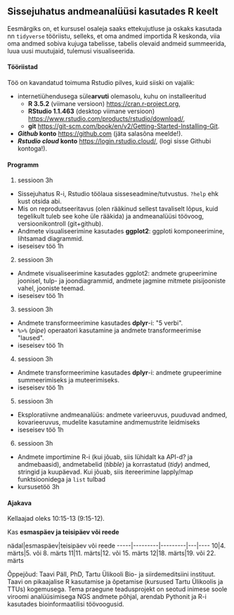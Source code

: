 ## Sissejuhatus andmeanalüüsi kasutades R keelt

Eesmärgiks on, et kursusel osaleja saaks ettekujutluse ja oskaks kasutada nn `tidyverse` tööriistu, selleks, et oma andmed importida R keskonda, viia oma andmed sobiva kujuga tabelisse, tabelis olevaid andmeid summeerida, luua uusi muutujaid, tulemusi visualiseerida.

#### Tööriistad

Töö on kavandatud toimuma Rstudio pilves, kuid siiski on vajalik:

- internetiühendusega süle**arvuti** olemasolu, kuhu on installeeritud
    - **R 3.5.2** (viimane versioon) https://cran.r-project.org, 
    - **RStudio 1.1.463** (desktop viimane versioon) https://www.rstudio.com/products/rstudio/download/, 
    - **git** https://git-scm.com/book/en/v2/Getting-Started-Installing-Git.
- **_Github_ konto** https://github.com (jäta salasõna meelde!).
- **_Rstudio cloud_ konto** https://login.rstudio.cloud/, (logi sisse Githubi kontoga!).

#### Programm

1) sessioon 3h
- Sissejuhatus R-i, Rstudio töölaua sisseseadmine/tutvustus. `?help` ehk kust otsida abi.
- Mis on reprodutseeritavus (olen rääkinud sellest tavaliselt lõpus, kuid tegelikult tuleb see kohe üle rääkida) ja andmeanalüüsi töövoog, versioonikontroll (git+github).
- Andmete visualiseerimine kasutades **ggplot2**: ggploti komponeerimine, lihtsamad diagrammid.
- iseseisev töö 1h

2) sessioon 3h
- Andmete visualiseerimine kasutades ggplot2: andmete grupeerimine joonisel, tulp- ja joondiagrammid, andmete jagmine mitmete pisijooniste vahel, jooniste teemad.
- iseseisev töö 1h

3) sessioon 3h
- Andmete transformeerimine kasutades **dplyr**-i: "5 verbi".
- `%>%` (*pipe*) operaatori kasutamine ja andmete transformeerimise "laused".
- iseseisev töö 1h

4) sessioon 3h
- Andmete transformeerimine kasutades **dplyr**-i: andmete grupeerimine summeerimiseks ja muteerimiseks.
- iseseisev töö 1h

5) sessioon 3h
- Eksploratiivne andmeanalüüs: andmete varieeruvus, puuduvad andmed, kovarieeruvus, mudelite kasutamine andmemustrite leidmiseks
- iseseisev töö 1h

6) sessioon 3h
- Andmete importimine R-i (kui jõuab, siis lühidalt ka API-d? ja andmebaasid), andmetabelid (*tibble*) ja korrastatud (*tidy*) andmed, stringid ja kuupäevad. Kui jõuab, siis itereerimine lapply/map funktsioonidega ja `list` tulbad
- kursusetöö 3h

#### Ajakava
Kellaajad oleks 10:15-13 (9:15-12).

Kas **esmaspäev ja teisipäev või reede**

nädal|esmaspäev|teisipäev või reede
-----|---------|---------|---|----
10|4. märts|5. või 8. märts
11|11. märts|12. või 15. märts
12|18. märts|19. või 22. märts

Õppejõud:
Taavi Päll, PhD, Tartu Ülikooli Bio- ja siirdemeditsiini instituut. Taavi on pikaajalise R kasutamise ja õpetamise (kursused Tartu Ülikoolis ja TTUs) kogemusega. Tema praegune teadusprojekt on seotud inimese soole viroomi analüüsimisega NGS andmete põhjal, arendab Pythonit ja R-i kasutades bioinformaatilisi töövoogusid.
